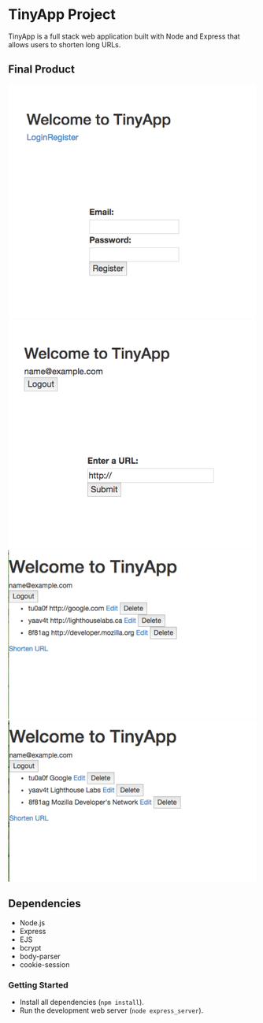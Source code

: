 # TinyApp Project

TinyApp is a full stack web application built with Node and Express that allows users to shorten long URLs.

## Final Product

!["Screenshot of Login-Register page"](https://github.com/TheTempas/tinyapp/blob/master/docs/login-register-page.png?raw=true)
!["Screenshot of Shorten URL page"](https://github.com/TheTempas/tinyapp/blob/master/docs/shorten-url-page.png?raw=true)
!["Screenshot of Short URLs page"](https://github.com/TheTempas/tinyapp/blob/master/docs/initial-short-url-page.png?raw=true)
!["Screenshot of Updated Short URLs page"](https://github.com/TheTempas/tinyapp/blob/master/docs/updated-short-urls-page.png?raw=true)

## Dependencies

- Node.js
- Express
- EJS
- bcrypt
- body-parser
- cookie-session

### Getting Started

- Install all dependencies (`npm install`).
- Run the development web server (`node express_server`).